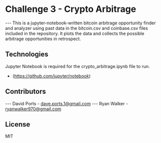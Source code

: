 # Challenge 3 - Crypto Arbitrage

--- This is a jupyter-notebook-written bitcoin arbitrage opportunity finder and analyzer using past data in the bitcoin.csv and coinbase.csv files included in the repository. It plots the data and collects the possible arbitrage opportunities in retrospect. 

## Technologies

Jupyter Notebook is required for the crypto_arbitrage.ipynb file to run. 

* (https://github.com/jupyter/notebook)

## Contributors

--- David Ports - dave.ports.1@gmail.com
--- Ryan Walker - ryanwalker970@gmail.com

## License

MIT



